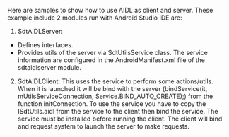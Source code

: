 Here are samples to show how to use AIDL as client and server. These example include 2 modules run with Android Studio IDE are:
1. SdtAIDLServer:
- Defines interfaces.
- Provides utils of the server via SdtUtilsService class.
The service information are configured in the AndroidManifest.xml file of the sdtaidlserver module.
<service
    android:name=".SdtUtilsService"
    android:process=":remote" >
    <intent-filter>
        <action android:name="service.SdtUtils" />
    </intent-filter>
</service>

2. SdtAIDLClient:
This uses the service to perform some actions/utils.
When it is launched it will be bind with the server (bindService(it, mUtilsServiceConnection, Service.BIND_AUTO_CREATE);) from the function initConnection.
To use the service you have to copy the ISdtUtils.aidl from the service to the client then bind the service.
The service must be installed before running the client. The client will bind and request system to launch the server to make requests.